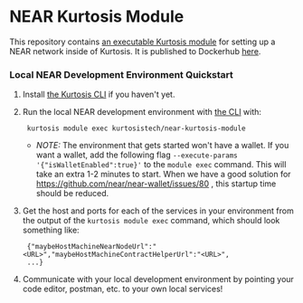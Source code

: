 NEAR Kurtosis Module
=====================
This repository contains [an executable Kurtosis module](https://docs.kurtosistech.com/modules.html) for setting up a NEAR network inside of Kurtosis. It is published to Dockerhub [here](https://hub.docker.com/repository/docker/kurtosistech/near-kurtosis-module).

### Local NEAR Development Environment Quickstart

1. Install [the Kurtosis CLI](https://docs.kurtosistech.com/installation.html) if you haven't yet.
1. Run the local NEAR development environment with [the CLI](https://docs.kurtosistech.com/installation.html) with:
        
        kurtosis module exec kurtosistech/near-kurtosis-module
    * _NOTE:_ The environment that gets started won't have a wallet. If you want a wallet, add the following flag `--execute-params '{"isWalletEnabled":true}'` to the `module exec` command. This will take an extra 1-2 minutes to start. When we have a good solution for https://github.com/near/near-wallet/issues/80 , this startup time should be reduced.
1. Get the host and ports for each of the services in your environment from the output of the `kurtosis module exec` command, which should look something like:

        {"maybeHostMachineNearNodeUrl":"<URL>","maybeHostMachineContractHelperUrl":"<URL>",
        ...}
1. Communicate with your local development environment by pointing your code editor, postman, etc. to your own local services!
